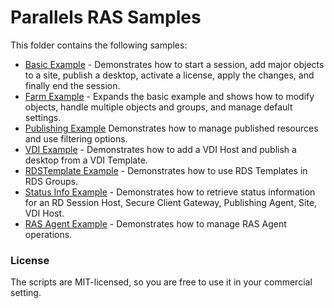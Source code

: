 # Parallels RAS Samples
This folder contains the following samples:
* [Basic Example](BasicSample.ps1) - Demonstrates how to start a session, add major objects to a site, publish a desktop, activate a license, apply the changes, and finally end the session.
* [Farm Example](FarmSample.ps1) - Expands the basic example and shows how to modify objects, handle multiple objects and groups, and manage default settings.
* [Publishing Example](PublishingSample.ps1) Demonstrates how to manage published resources and use filtering options.
* [VDI Example](VDISample.ps1) - Demonstrates how to add a VDI Host and publish a desktop from a VDI Template.
* [RDSTemplate Example](RDSTemplateSample.ps1) - Demonstrates how to use RDS Templates in RDS Groups.
* [Status Info Example](StatusInfoSample.ps1) - Demonstrates how to retrieve status information for an RD Session Host, Secure Client Gateway, Publishing Agent, Site, VDI Host.
* [RAS Agent Example](RASAgentSample.ps1) - Demonstrates how to manage RAS Agent operations.


### License ###

The scripts are MIT-licensed, so you are free to use it in your commercial setting.